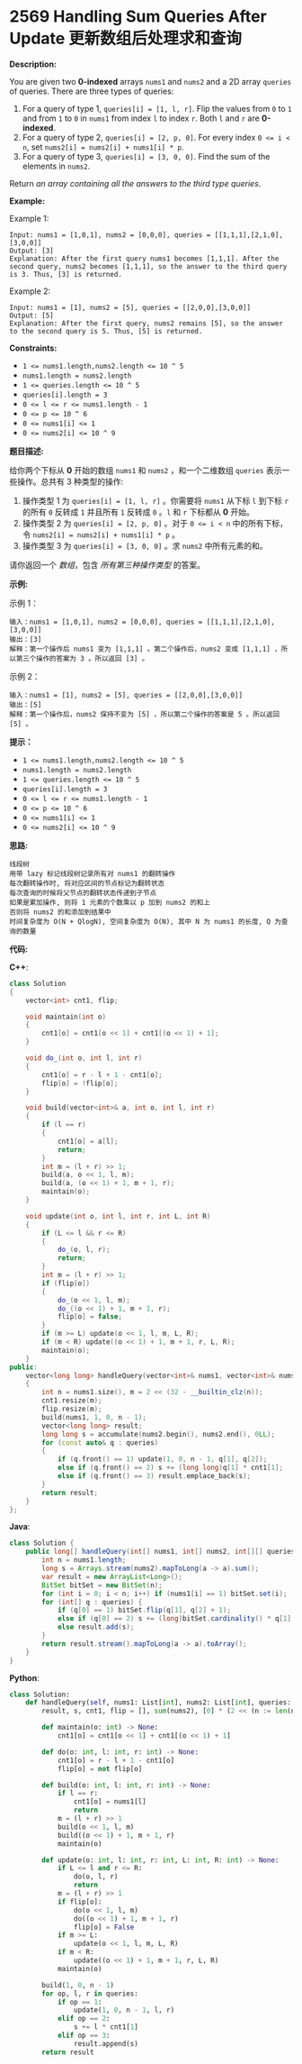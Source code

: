 # 2569 Handling Sum Queries After Update 更新数组后处理求和查询

__Description:__

You are given two __0-indexed__ arrays `nums1` and `nums2` and a 2D array `queries` of queries. There are three types of queries:

1. For a query of type 1, `queries[i] = [1, l, r]`. Flip the values from `0` to `1` and from `1` to `0` in `nums1` from index `l` to index `r`. Both `l` and `r` are __0-indexed__.
2. For a query of type 2, `queries[i] = [2, p, 0]`. For every index `0 <= i < n`, set `nums2[i] = nums2[i] + nums1[i] * p`.
3. For a query of type 3, `queries[i] = [3, 0, 0]`. Find the sum of the elements in `nums2`.

Return _an array containing all the answers to the third type queries_.

__Example:__

Example 1:

```text
Input: nums1 = [1,0,1], nums2 = [0,0,0], queries = [[1,1,1],[2,1,0],[3,0,0]]
Output: [3]
Explanation: After the first query nums1 becomes [1,1,1]. After the second query, nums2 becomes [1,1,1], so the answer to the third query is 3. Thus, [3] is returned.
```

Example 2:

```text
Input: nums1 = [1], nums2 = [5], queries = [[2,0,0],[3,0,0]]
Output: [5]
Explanation: After the first query, nums2 remains [5], so the answer to the second query is 5. Thus, [5] is returned.
```

__Constraints:__

- `1 <= nums1.length,nums2.length <= 10 ^ 5`
- `nums1.length = nums2.length`
- `1 <= queries.length <= 10 ^ 5`
- `queries[i].length = 3`
- `0 <= l <= r <= nums1.length - 1`
- `0 <= p <= 10 ^ 6`
- `0 <= nums1[i] <= 1`
- `0 <= nums2[i] <= 10 ^ 9`

__题目描述:__

给你两个下标从 __0__ 开始的数组 `nums1` 和 `nums2` ，和一个二维数组 `queries` 表示一些操作。总共有 3 种类型的操作:

1. 操作类型 1 为 `queries[i] = [1, l, r]` 。你需要将 `nums1` 从下标 `l` 到下标 `r` 的所有 `0` 反转成 `1` 并且所有 `1` 反转成 `0` 。`l` 和 `r` 下标都从 __0__ 开始。
2. 操作类型 2 为 `queries[i] = [2, p, 0]` 。对于 `0 <= i < n` 中的所有下标，令 `nums2[i] = nums2[i] + nums1[i] * p` 。
3. 操作类型 3 为 `queries[i] = [3, 0, 0]` 。求 `nums2` 中所有元素的和。

请你返回一个 _数组_，包含 _所有第三种操作类型_ 的答案。

__示例:__

示例 1：

```text
输入：nums1 = [1,0,1], nums2 = [0,0,0], queries = [[1,1,1],[2,1,0],[3,0,0]]
输出：[3]
解释：第一个操作后 nums1 变为 [1,1,1] 。第二个操作后，nums2 变成 [1,1,1] ，所以第三个操作的答案为 3 。所以返回 [3] 。
```

示例 2：

```text
输入：nums1 = [1], nums2 = [5], queries = [[2,0,0],[3,0,0]]
输出：[5]
解释：第一个操作后，nums2 保持不变为 [5] ，所以第二个操作的答案是 5 。所以返回 [5] 。
```

__提示：__

- `1 <= nums1.length,nums2.length <= 10 ^ 5`
- `nums1.length = nums2.length`
- `1 <= queries.length <= 10 ^ 5`
- `queries[i].length = 3`
- `0 <= l <= r <= nums1.length - 1`
- `0 <= p <= 10 ^ 6`
- `0 <= nums1[i] <= 1`
- `0 <= nums2[i] <= 10 ^ 9`

__思路:__

```text
线段树
用带 lazy 标记线段树记录所有对 nums1 的翻转操作
每次翻转操作时, 将对应区间的节点标记为翻转状态
每次查询的时候将父节点的翻转状态传递到子节点
如果是累加操作, 则将 1 元素的个数乘以 p 加到 nums2 的和上
否则将 nums2 的和添加到结果中
时间复杂度为 O(N + QlogN), 空间复杂度为 O(N), 其中 N 为 nums1 的长度, Q 为查询的数量
```

__代码:__

__C++__:

```C++
class Solution 
{
    vector<int> cnt1, flip;

    void maintain(int o) 
    {
        cnt1[o] = cnt1[o << 1] + cnt1[(o << 1) + 1];
    }

    void do_(int o, int l, int r) 
    {
        cnt1[o] = r - l + 1 - cnt1[o];
        flip[o] = !flip[o];
    }

    void build(vector<int>& a, int o, int l, int r) 
    {
        if (l == r) 
        {
            cnt1[o] = a[l];
            return;
        }
        int m = (l + r) >> 1;
        build(a, o << 1, l, m);
        build(a, (o << 1) + 1, m + 1, r);
        maintain(o);
    }

    void update(int o, int l, int r, int L, int R) 
    {
        if (L <= l && r <= R) 
        {
            do_(o, l, r);
            return;
        }
        int m = (l + r) >> 1;
        if (flip[o]) 
        {
            do_(o << 1, l, m);
            do_((o << 1) + 1, m + 1, r);
            flip[o] = false;
        }
        if (m >= L) update(o << 1, l, m, L, R);
        if (m < R) update((o << 1) + 1, m + 1, r, L, R);
        maintain(o);
    }
public:
    vector<long long> handleQuery(vector<int>& nums1, vector<int>& nums2, vector<vector<int>>& queries) 
    {
        int n = nums1.size(), m = 2 << (32 - __builtin_clz(n));
        cnt1.resize(m);
        flip.resize(m);
        build(nums1, 1, 0, n - 1);
        vector<long long> result;
        long long s = accumulate(nums2.begin(), nums2.end(), 0LL);
        for (const auto& q : queries) 
        {
            if (q.front() == 1) update(1, 0, n - 1, q[1], q[2]);
            else if (q.front() == 2) s += (long long)q[1] * cnt1[1];
            else if (q.front() == 3) result.emplace_back(s);
        }
        return result;
    }
};
```

__Java__:

```Java
class Solution {
    public long[] handleQuery(int[] nums1, int[] nums2, int[][] queries) {
        int n = nums1.length;
        long s = Arrays.stream(nums2).mapToLong(a -> a).sum();
        var result = new ArrayList<Long>();
        BitSet bitSet = new BitSet(n);
        for (int i = 0; i < n; i++) if (nums1[i] == 1) bitSet.set(i);
        for (int[] q : queries) {
            if (q[0] == 1) bitSet.flip(q[1], q[2] + 1);
            else if (q[0] == 2) s += (long)bitSet.cardinality() * q[1];
            else result.add(s);
        }
        return result.stream().mapToLong(a -> a).toArray();
    }
}
```

__Python__:

```Python
class Solution:
    def handleQuery(self, nums1: List[int], nums2: List[int], queries: List[List[int]]) -> List[int]:
        result, s, cnt1, flip = [], sum(nums2), [0] * (2 << (n := len(nums1)).bit_length()), [False] * (2 << n.bit_length())

        def maintain(o: int) -> None:
            cnt1[o] = cnt1[o << 1] + cnt1[(o << 1) + 1]

        def do(o: int, l: int, r: int) -> None:
            cnt1[o] = r - l + 1 - cnt1[o]
            flip[o] = not flip[o]

        def build(o: int, l: int, r: int) -> None:
            if l == r:
                cnt1[o] = nums1[l]
                return
            m = (l + r) >> 1
            build(o << 1, l, m)
            build((o << 1) + 1, m + 1, r)
            maintain(o)

        def update(o: int, l: int, r: int, L: int, R: int) -> None:
            if L <= l and r <= R:
                do(o, l, r)
                return
            m = (l + r) >> 1
            if flip[o]:
                do(o << 1, l, m)
                do((o << 1) + 1, m + 1, r)
                flip[o] = False
            if m >= L:
                update(o << 1, l, m, L, R)
            if m < R:
                update((o << 1) + 1, m + 1, r, L, R)
            maintain(o)

        build(1, 0, n - 1)
        for op, l, r in queries:
            if op == 1:
                update(1, 0, n - 1, l, r)
            elif op == 2:
                s += l * cnt1[1]
            elif op == 3:
                result.append(s)
        return result
```
